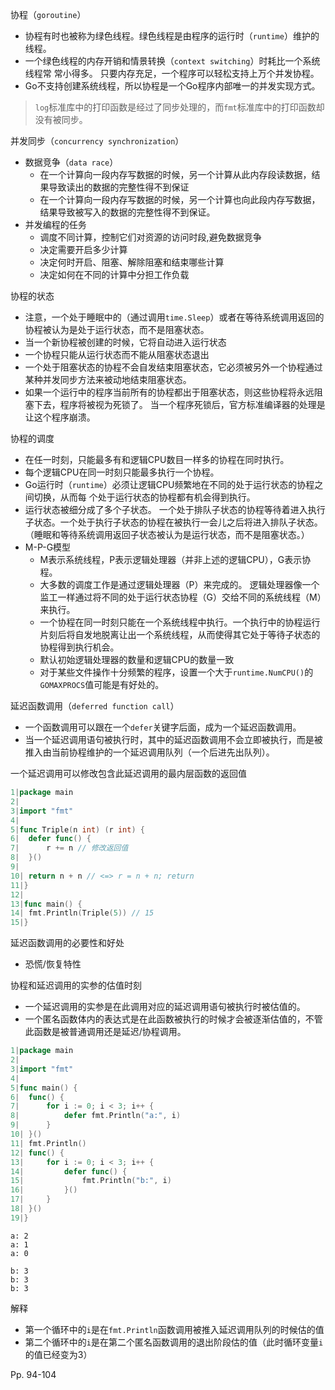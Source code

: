 协程（`goroutine`）

-   协程有时也被称为绿色线程。绿色线程是由程序的运行时（`runtime`）维护的线程。
-   一个绿色线程的内存开销和情景转换（`context switching`）时耗比一个系统线程常
    常小得多。 只要内存充足，一个程序可以轻松支持上万个并发协程。
-   Go不支持创建系统线程，所以协程是一个Go程序内部唯一的并发实现方式。

>   `log`标准库中的打印函数是经过了同步处理的，而`fmt`标准库中的打印函数却没有被同步。



并发同步（`concurrency synchronization`）

-   数据竞争（`data race`）
    -   在一个计算向一段内存写数据的时候，另一个计算从此内存段读数据，结果导致读出的数据的完整性得不到保证
    -   在一个计算向一段内存写数据的时候，另一个计算也向此段内存写数据，结果导致被写入的数据的完整性得不到保证。
-   并发编程的任务
    -   调度不同计算，控制它们对资源的访问时段,避免数据竞争
    -   决定需要开启多少计算
    -   决定何时开启、阻塞、解除阻塞和结束哪些计算
    -   决定如何在不同的计算中分担工作负载



协程的状态

-   注意，一个处于睡眠中的（通过调用`time.Sleep`）或者在等待系统调用返回的协程被认为是处于运行状态，而不是阻塞状态。
-   当一个新协程被创建的时候，它将自动进入运行状态
-   一个协程只能从运行状态而不能从阻塞状态退出
-   一个处于阻塞状态的协程不会自发结束阻塞状态，它必须被另外一个协程通过某种并发同步方法来被动地结束阻塞状态。
-   如果一个运行中的程序当前所有的协程都出于阻塞状态，则这些协程将永远阻塞下去，程序将被视为死锁了。 当一个程序死锁后，官方标准编译器的处理是让这个程序崩溃。



协程的调度

-   在任一时刻，只能最多有和逻辑CPU数目一样多的协程在同时执行。
-    每个逻辑CPU在同一时刻只能最多执行一个协程。
-   Go运行时（`runtime`）必须让逻辑CPU频繁地在不同的处于运行状态的协程之间切换，从而每
    个处于运行状态的协程都有机会得到执行。 
-   运行状态被细分成了多个子状态。 一个处于排队子状态的协程等待着进入执行子状态。一个处于执行子状态的协程在被执行一会儿之后将进入排队子状态。（睡眠和等待系统调用返回子状态被认为是运行状态，而不是阻塞状态。）
-   M-P-G模型
    -   M表示系统线程，P表示逻辑处理器（并非上述的逻辑CPU），G表示协程。
    -   大多数的调度工作是通过逻辑处理器（P）来完成的。 逻辑处理器像一个监工一样通过将不同的处于运行状态协程（G）交给不同的系统线程（M）来执行。
    -   一个协程在同一时刻只能在一个系统线程中执行。一个执行中的协程运行片刻后将自发地脱离让出一个系统线程，从而使得其它处于等待子状态的协程得到执行机会。
    -   默认初始逻辑处理器的数量和逻辑CPU的数量一致
    -   对于某些文件操作十分频繁的程序，设置一个大于`runtime.NumCPU()`的`GOMAXPROCS`值可能是有好处的。



延迟函数调用（`deferred function call`）

-   一个函数调用可以跟在一个`defer`关键字后面，成为一个延迟函数调用。
-   当一个延迟调用语句被执行时，其中的延迟函数调用不会立即被执行，而是被推入由当前协程维护的一个延迟调用队列（一个后进先出队列）。



一个延迟调用可以修改包含此延迟调用的最内层函数的返回值

```go
1|package main
2|
3|import "fmt"
4|
5|func Triple(n int) (r int) {
6| 	defer func() {
7| 		r += n // 修改返回值
8| 	}()
9|
10| return n + n // <=> r = n + n; return
11|}
12|
13|func main() {
14| fmt.Println(Triple(5)) // 15
15|}
```



延迟函数调用的必要性和好处

-   恐慌/恢复特性



协程和延迟调用的实参的估值时刻

-   一个延迟调用的实参是在此调用对应的延迟调用语句被执行时被估值的。
-   一个匿名函数体内的表达式是在此函数被执行的时候才会被逐渐估值的，不管此函数是被普通调用还是延迟/协程调用。

```go
1|package main
2|
3|import "fmt"
4|
5|func main() {
6|	func() {
7| 		for i := 0; i < 3; i++ {
8| 			defer fmt.Println("a:", i)
9| 		}
10| }()
11| fmt.Println()
12| func() {
13| 	for i := 0; i < 3; i++ {
14| 		defer func() {
15| 			fmt.Println("b:", i)
16| 		}()
17| 	}
18| }()
19|}
```



```
a: 2
a: 1
a: 0

b: 3
b: 3
b: 3
```

解释

-   第一个循环中的`i`是在`fmt.Println`函数调用被推入延迟调用队列的时候估的值
-   第二个循环中的`i`是在第二个匿名函数调用的退出阶段估的值（此时循环变量`i`的值已经变为3）



Pp. 94-104